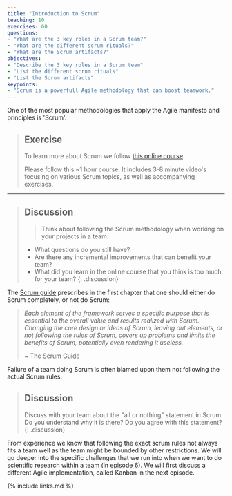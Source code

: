 ```yaml
---
title: "Introduction to Scrum"
teaching: 10
exercises: 60
questions:
- "What are the 3 key roles in a Scrum team?"
- "What are the different scrum rituals?"
- "What are the Scrum artifacts?"
objectives:
- "Describe the 3 key roles in a Scrum team"
- "List the different scrum rituals"
- "List the Scrum artifacts"
keypoints:
- "Scrum is a powerfull Agile methodology that can boost teamwork."
---
```

One of the most popular methodologies that apply the Agile manifesto and principles is 'Scrum'.

> ## Exercise
> To learn more about Scrum we follow [this online course](http://growingagile.thinkific.com/courses/scrumbasics).
>
> Please follow this ~1 hour course. It includes 3-8 minute video's focusing on
> various Scrum topics, as well as accompanying exercises.

--------------------------------------------------------

> ## Discussion
>> Think about following the Scrum methodology when working on your projects in a team.
> - What questions do you still have?
> - Are there any incremental improvements that can benefit your team?
> - What did you learn in the online course that you think is too much for your team?
{: .discussion}

The [Scrum guide](https://www.scrum.org/resources/scrum-guide) prescribes in the first chapter that one should either do Scrum completely, or not do Scrum: 

> *Each element of the framework serves a specific purpose that is essential to the overall value and results realized with Scrum. 
> Changing the core design or ideas of Scrum, leaving out elements, or not following the rules of Scrum, 
> covers up problems and limits the benefits of Scrum, potentially even rendering it useless.*
> 
> ~ The Scrum Guide

Failure of a team doing Scrum is often blamed upon them not following the actual Scrum rules.

> ## Discussion
> Discuss with your team about the "all or nothing" statement in Scrum. Do you understand why it is there?
> Do you agree with this statement?
{: .discussion}

From experience we know that following the exact scrum rules not always fits a team well as the team might be bounded by other restrictions. We will go deeper into the specific challenges that we run into when we want to do scientific research within a team (in [episode 6](06-agile-in-research.md)). We will first discuss a different Agile implementation, called Kanban in the next episode.

{% include links.md %}

